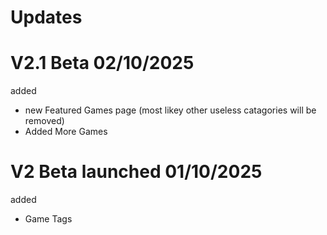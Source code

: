 # Updates


# V2.1 Beta 02/10/2025
added

- new Featured Games page (most likey other useless catagories will be removed)
- Added More Games


# V2 Beta launched 01/10/2025
added 

- Game Tags

